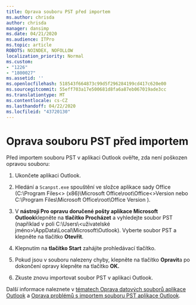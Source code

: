 ```yaml
---
title: Oprava souboru PST před importem
ms.author: chrisda
author: chrisda
manager: dansimp
ms.date: 04/21/2020
ms.audience: ITPro
ms.topic: article
ROBOTS: NOINDEX, NOFOLLOW
localization_priority: Normal
ms.custom:
- "1226"
- "1800027"
ms.assetid: ''
ms.openlocfilehash: 518543f664873c99d5f296284199cd417c620e00
ms.sourcegitcommit: 55eff703a17e500681d8fa6a87eb067019ade3cc
ms.translationtype: MT
ms.contentlocale: cs-CZ
ms.lasthandoff: 04/22/2020
ms.locfileid: "43720130"
---
```

# <a name="repair-pst-file-before-importing"></a>Oprava souboru PST před importem

Před importem souboru PST v aplikaci Outlook ověřte, zda není poškozen opravou souboru:

1. Ukončete aplikaci Outlook.

2. Hledání a `Scanpst.exe` spouštění ve složce aplikace sady Office (C:\Program Files\<\> (x86)\Microsoft Office\root\Office\<\>Version nebo C:\Program Files\Microsoft Office\root\Office Version ).

3. V **nástroji Pro opravu doručené pošty aplikace Microsoft Outlook**klepněte na **tlačítko Procházet** a vyhledejte soubor PST (například v poli C:\Users\\<uživatelské jméno\>\AppData\Local\Microsoft\Outlook). Vyberte soubor PST a klepněte na tlačítko **Otevřít**.

4. Klepnutím na **tlačítko Start** zahájíte prohledávací tlačítko.

5. Pokud jsou v souboru nalezeny chyby, klepněte na tlačítko **Opravit**a po dokončení opravy klepněte na tlačítko **OK.**

6. Zkuste znovu importovat soubor PST v aplikaci Outlook.

Další informace naleznete v [tématech Oprava datových souborů aplikace Outlook](https://support.office.com/article/25663bc3-11ec-4412-86c4-60458afc5253) a [Oprava problémů s importem souboru PST aplikace Outlook](https://support.office.com/article/2d2e50dc-5c36-4ab2-ab50-f1be733b3d6e).

